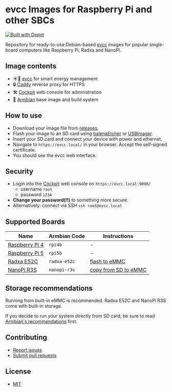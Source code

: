 # evcc Images for Raspberry Pi and other SBCs

[![Built with Depot](https://depot.dev/badges/built-with-depot.svg)](https://depot.dev/?utm_source=evcc)

Repository for ready-to-use Debian-based [evcc](https://evcc.io) images for popular single-board computers like Raspberry Pi, Radxa and NanoPi.

## Image contents

- ☀️🚗 [evcc](https://evcc.io) for smart energy management
- 🔒 [Caddy](https://caddyserver.com) reverse proxy for HTTPS
- 🛠️ [Cockpit](https://cockpit-project.org) web console for administration
- 🐧 [Armbian](https://www.armbian.com) base image and build system

## How to use

- Download your image file from [releases](https://github.com/evcc-io/images/releases).
- Flash your image to an SD card using [balenaEtcher](https://www.balena.io/etcher/) or [USBImager](https://gitlab.com/bztsrc/usbimager).
- Insert your SD card and connect your device with power and ethernet.
- Navigate to `https://evcc.local/` in your browser. Accept the self-signed certificate.
- You should see the evcc web interface.

## Security

- Login into the [Cockpit](https://cockpit-project.org) web console on `https://evcc.local:9090/`
  - username `root`
  - password `1234`
- **Change your password(!!)** to something more secure.
- Alternatively: connect via SSH `ssh root@evcc.local`

## Supported Boards

| Name                                                                                      | Armbian Code | Instructions                                                                              |
| ----------------------------------------------------------------------------------------- | ------------ | ----------------------------------------------------------------------------------------- |
| [Raspberry Pi 4](https://www.raspberrypi.com/products/raspberry-pi-4-model-b/)            | `rpi4b`      | -                                                                                         |
| [Raspberry Pi 5](https://www.raspberrypi.com/products/raspberry-pi-5/)                    | `rpi5b`      | -                                                                                         |
| [Radxa E52C](https://radxa.com/products/network-computer/e52c/)                           | `radxa-e52c` | [flash to eMMC](https://docs.radxa.com/en/e/e52c/getting-started/install-os/maskrom)      |
| [NanoPi R3S](https://www.friendlyelec.com/index.php?route=product/product&product_id=311) | `nanopi-r3s` | [copy from SD to eMMC](https://docs.armbian.com/User-Guide_Getting-Started/#installation) |

## Storage recommendations

Running from built-in eMMC is recommended. Radxa E52C and NanoPi R3S come with built-in storage.

If you decide to run your system directly from SD card, be sure to read [Armbian's recommendations](https://docs.armbian.com/User-Guide_Getting-Started/#armbian-getting-started-guide) first.

## Contributing

- [Report issues](https://github.com/evcc-io/images/issues)
- [Submit pull requests](https://github.com/evcc-io/images/pulls)

## License

- [MIT](LICENSE)
